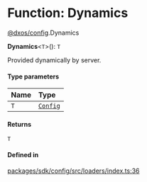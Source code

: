 # Function: Dynamics

[@dxos/config](../modules/dxos_config.md).Dynamics

**Dynamics**<`T`\>(): `T`

Provided dynamically by server.

#### Type parameters

| Name | Type |
| :------ | :------ |
| `T` | [`Config`](../interfaces/dxos_config.defs.Config.md) |

#### Returns

`T`

#### Defined in

[packages/sdk/config/src/loaders/index.ts:36](https://github.com/dxos/dxos/blob/main/packages/sdk/config/src/loaders/index.ts#L36)
